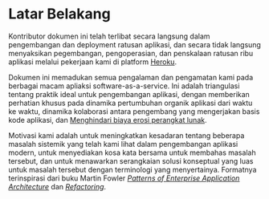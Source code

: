 Latar Belakang
==========

Kontributor dokumen ini telah terlibat secara langsung dalam pengembangan dan deployment ratusan aplikasi, dan secara tidak langsung menyaksikan pegembangan, pengoperasian, dan penskalaan ratusan ribu aplikasi melalui pekerjaan kami di platform <a href="http://www.heroku.com/" target="_blank">Heroku</a>.

Dokumen ini memadukan semua pengalaman dan pengamatan kami pada berbagai macam apliaksi software-as-a-service. Ini adalah triangulasi tentang praktik ideal untuk pengembangan aplikasi, dengan memberikan perhatian khusus pada dinamika pertumbuhan organik aplikasi dari waktu ke waktu, dinamika kolaborasi antara pengembang yang mengerjakan basis kode aplikasi, dan <a href="http://blog.heroku.com/archives/2011/6/28/the_new_heroku_4_erosion_resistance_explicit_contracts/" target="_blank">Menghindari biaya erosi perangkat lunak</a>.

Motivasi kami adalah untuk meningkatkan kesadaran tentang beberapa masalah sistemik yang telah kami lihat dalam pengembangan aplikasi modern, untuk menyediakan kosa kata bersama untuk membahas masalah tersebut, dan untuk menawarkan serangkaian solusi konseptual yang luas untuk masalah tersebut dengan terminologi yang menyertainya. Formatnya terinspirasi dari buku Martin Fowler *<a href="https://books.google.com/books/about/Patterns_of_enterprise_application_archi.html?id=FyWZt5DdvFkC" target="_blank">Patterns of Enterprise Application Architecture</a>* dan *<a href="https://books.google.com/books/about/Refactoring.html?id=1MsETFPD3I0C" target="_blank">Refactoring</a>*.

